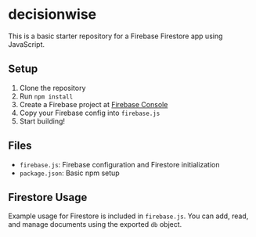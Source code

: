 # decisionwise

This is a basic starter repository for a Firebase Firestore app using JavaScript.

## Setup

1. Clone the repository
2. Run `npm install`
3. Create a Firebase project at [Firebase Console](https://console.firebase.google.com/)
4. Copy your Firebase config into `firebase.js`
5. Start building!

## Files

- `firebase.js`: Firebase configuration and Firestore initialization
- `package.json`: Basic npm setup

## Firestore Usage

Example usage for Firestore is included in `firebase.js`. You can add, read, and manage documents using the exported `db` object.
